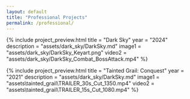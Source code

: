 ```yaml
---
layout: default
title: "Professional Projects"
permalink: /professional/
---
```


{% include project_preview.html
    title = "Dark Sky"
    year = "2024"
    description = "assets/dark_sky/DarkSky.md"
    image1 = "assets/dark_sky/DarkSky_Keyart.png"
    video2 = "assets/dark_sky/DarkSky_Combat_BossAttack.mp4"
%}

{% include project_preview.html
    title = "Tainted Grail: Conquest"
    year = "2021"
    description = "assets/dark_sky/DarkSky.md"
    image1 = "assets\tainted_grail\TRAILER_30s_Cut_1350.mp4"
    video2 = "assets\tainted_grail\TRAILER_15s_Cut_1080.mp4"
%}
